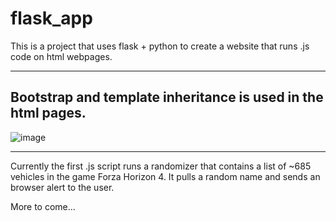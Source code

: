 # flask_app

This is a project that uses flask + python to create a website that runs .js code on html webpages.
________________________________________________________________________________________________________________________________________
## Bootstrap and template inheritance is used in the html pages.
![image](https://user-images.githubusercontent.com/50674864/95535402-5fbf4300-09b6-11eb-9acd-0bf26bbf7199.png)

________________________________________________________________________________________________________________________________________

Currently the first .js script runs a randomizer that contains a list of ~685 vehicles in the game Forza Horizon 4. It pulls a random name and sends an browser alert to the user.

More to come...


